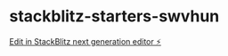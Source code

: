 # stackblitz-starters-swvhun

[Edit in StackBlitz next generation editor ⚡️](https://stackblitz.com/~/github.com/kazakovantony/stackblitz-starters-swvhun)